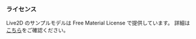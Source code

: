 ### ライセンス

Live2D のサンプルモデルは Free Material License で提供しています。
詳細は[こちら](..\..\README.md#ライセンス)をご確認ください。